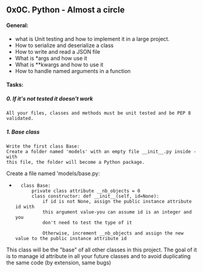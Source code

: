 ## 0x0C. Python - Almost a circle

#### General:
*   what is Unit testing and how to implement it in a large project.
*   How to serialize and deserialize a class
*   How to write and read a JSON file
*   What is *args and how use it
*   What is **kwargs and how to use it
*   How to handle named arguments in a function



#### Tasks:

##### 0. If it's not tested it doesn't work
    All your files, classes and methods must be unit tested and be PEP 8
    validated.


##### 1. Base class
    Write the first class Base:
    Create a folder named 'models' with an empty file __init__.py inside - with
    this file, the folder will become a Python package.
Create a file named 'models/base.py:
*       class Base:
            private class attribute __nb_objects = 0
            class constructor: def __init__(self, id=None):
                if id is not None, assign the public instance attribute id with
                this argument value-you can assume id is an integer and you
                don't need to test the type of it

                Otherwise, increment __nb_objects and assign the new value to the public instance attribute id    
This class will be the "base" of all other classes in this project. The goal
of it is to manage id attribute in all your future classes and to avoid
duplicating the same code (by extension, same bugs)

